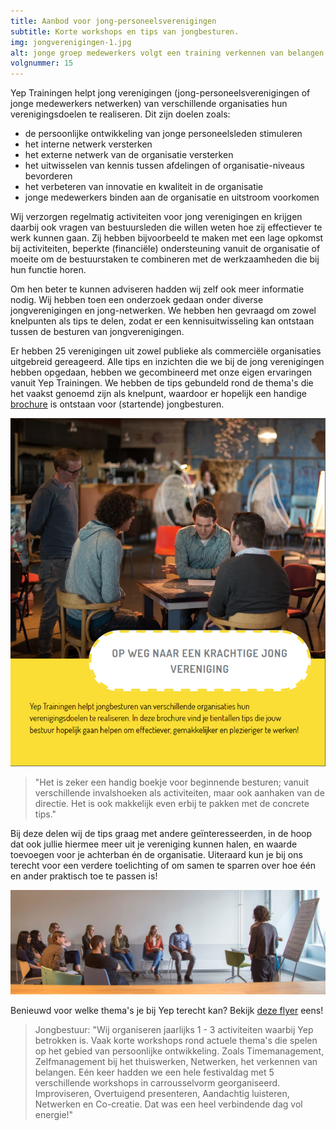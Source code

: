 ```yaml
---
title: Aanbod voor jong-personeelsverenigingen
subtitle: Korte workshops en tips van jongbesturen.
img: jongverenigingen-1.jpg
alt: jonge groep medewerkers volgt een training verkennen van belangen.
volgnummer: 15
---
```


Yep Trainingen helpt jong verenigingen (jong-personeelsverenigingen of jonge medewerkers netwerken) van verschillende organisaties hun verenigingsdoelen te realiseren. Dit zijn doelen zoals:

* de persoonlijke ontwikkeling van jonge personeelsleden stimuleren
* het interne netwerk versterken
* het externe netwerk van de organisatie versterken
* het uitwisselen van kennis tussen afdelingen of organisatie-niveaus bevorderen
* het verbeteren van innovatie en kwaliteit in de organisatie
* jonge medewerkers binden aan de organisatie en uitstroom voorkomen

Wij verzorgen regelmatig activiteiten voor jong verenigingen en krijgen daarbij ook vragen van bestuursleden die willen weten hoe zij effectiever te werk kunnen gaan. Zij hebben bijvoorbeeld te maken met een lage opkomst bij activiteiten, beperkte (financiële) ondersteuning vanuit de organisatie of moeite om de bestuurstaken te combineren met de werkzaamheden die bij hun functie horen.

Om hen beter te kunnen adviseren hadden wij zelf ook meer informatie nodig. Wij hebben toen een onderzoek gedaan onder diverse jongverenigingen en jong-netwerken. We hebben hen gevraagd om zowel knelpunten als tips te delen, zodat er een kennisuitwisseling kan ontstaan tussen de besturen van jongverenigingen.

Er hebben 25 verenigingen uit zowel publieke als commerciële organisaties uitgebreid gereageerd. Alle tips en inzichten die we bij de jong verenigingen hebben opgedaan, hebben we gecombineerd met onze eigen ervaringen vanuit Yep Trainingen. We hebben de tips gebundeld rond de thema's die het vaakst genoemd zijn als knelpunt, waardoor er hopelijk een handige [brochure](../../Brochure%20Krachtige%20Jongvereniging.pdf) is ontstaan voor (startende) jongbesturen.

[![Brochure Jong personeelsverenigingen](./jongverenigingen-2.png)](../../Brochure%20Krachtige%20Jongvereniging.pdf)

> "Het is zeker een handig boekje voor beginnende besturen; vanuit verschillende invalshoeken als activiteiten, maar ook aanhaken van de directie. Het is ook makkelijk even erbij te pakken met de concrete tips."

Bij deze delen wij de tips graag met andere geïnteresseerden, in de hoop dat ook jullie hiermee meer uit je vereniging kunnen halen, en waarde toevoegen voor je achterban én de organisatie. Uiteraard kun je bij ons terecht voor een verdere toelichting of om samen te sparren over hoe één en ander praktisch toe te passen is!

![jong personeelsvereniging volgt een training](./jongverenigingen-3.jpg)

Benieuwd voor welke thema's je bij Yep terecht kan? Bekijk [deze flyer](../../NL_Ontmoet%20Yep.pdf) eens!

> Jongbestuur: "Wij organiseren jaarlijks 1 - 3 activiteiten waarbij Yep betrokken is. Vaak korte workshops rond actuele thema's die spelen op het gebied van persoonlijke ontwikkeling. Zoals Timemanagement, Zelfmanagement bij het thuiswerken, Netwerken, het verkennen van belangen. Eén keer hadden we een hele festivaldag met 5 verschillende workshops in carrousselvorm georganiseerd. Improviseren, Overtuigend presenteren, Aandachtig luisteren, Netwerken en Co-creatie. Dat was een heel verbindende dag vol energie!"

